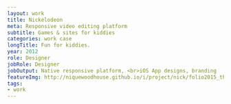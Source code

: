 ```yaml
---
layout: work
title: Nickelodeon
meta: Responsive video editing platform
subtitle: Games & sites for kiddies
categories: work case
longTitle: Fun for kiddies. 
year: 2012
role: Designer
jobRole: Designer
jobOutput: Native responsive platform, <br>iOS App designs, branding
featureImg: http://niquewoodhouse.github.io/i/project/nick/folio2015_thumbMTV.png
tags:
- work
---
```

